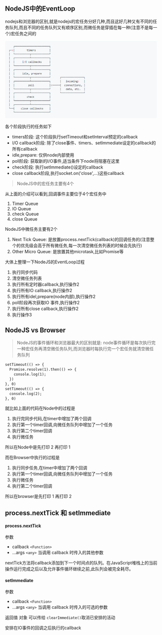## NodeJS中的EventLoop
nodejs和浏览器的区别,就是nodejs的宏任务分好几种,而且这好几种又有不同的任务队列,而且不同的任务队列又有顺序区别,而微任务是穿插在每一种(注意不是每一个)宏任务之间的

![Eventloop](./pic/eventloop.webp)

各个阶段执行的任务如下
- timers阶段: 这个阶段执行setTimeout和setInterval预定的callback
- I/O callback阶段: 除了close事件、timers、setImmediate设定的callback的所有callback
- idle,prepare: 仅供node内部使用
- poll阶段: 获取新的I/O事件,适当条件下node将阻塞在这里
- check阶段: 执行setImmediate()设定的callback
- close callback阶段,执行socket.on('close',...)这些callback

> NodeJS中的宏任务主要有4个

从上面的介绍可以看到,回调事件主要位于4个宏任务中
1. Timer Queue
2. IO Queue
3. check Queue
4. close Queue

NodeJS中微任务主要有2个
1. Next Tick Queue: 是放置process.nextTick(callback)的回调任务的(注意整个的优先级会高于所有微任务,每一次清空微任务列表的时候会先执行)
2. Other Micro Queue: 是放置其他microtask,比如Promise等

大体上整理一下NodeJS的EventLoop过程
1. 执行同步代码
2. 清空微任务列表
3. 执行所有定时器callback,执行操作2
4. 执行所有IO callback,执行操作2
5. 执行所有idel,prepare(node内部),执行操作2
6. poll阶段再次获取IO 事件,执行操作2
7. 执行所有close callback,执行操作2
8. 执行操作3

## NodeJS vs Browser
> NodeJS的事件循环和浏览器最大的区别就是: node事件循环是每次执行完一种宏任务再清空微任务队列,而浏览器时每执行完一个宏任务就清空微任务队列
```
setTimeout(() => {
  Promise.resolve(1).then(() => {
    console.log(1);
  })
}, 0)
setTimeout(() => {
  console.log(2);
}, 0)
```
就比如上面的代码在Node中的过程是
1. 执行完同步代码,在timer中增加了两个回调
2. 执行第一个timer回调,向微任务队列中增加了一个任务
3. 执行第二个timer回调
4. 执行微任务

所以在Node中是先打印 2 再打印 1

而在Browser中执行的过程是
1. 执行同步任务,在timer中增加了两个回调
2. 执行第一个timer回调,向微任务队列中增加了一个任务
3. 执行微任务
4. 执行第二个timer回调

所以在browser是先打印 1 再打印 2

## process.nextTick 和 setImmediate
#### process.nextTick
参数
- callback `<Function>`
- ...args `<any>` 当调用 callback 时传入的其他参数

nextTick方法将callback添加到下一个时间点的队列。在JavaScript堆栈上的当前操作运行完成之后以及允许事件循环继续之前,此队列会被完全耗尽。
#### setImmediate
参数
- callback `<Function>`
- ...args `<any>` 当调用 callback 时传入的可选的参数

返回值 <Immediate> 对象 可以传给 `clearImmediate()`取消已安排的活动

安排在IO事件的回调之后执行的callback